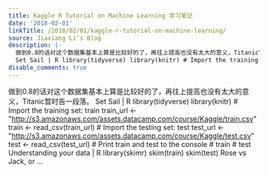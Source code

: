 ```yaml
---
title: Kaggle R Tutorial on Machine Learning 学习笔记
date: '2018-02-01'
linkTitle: /2018/02/01/kaggle-r-tutorial-on-machine-learning/
source: Jiaxiang Li's Blog
description: |-
  做到0.8的话对这个数据集基本上算是比较好的了，再往上提高也没有太大的意义，Titanic暂时告一段落。
  Set Sail | R library(tidyverse) library(knitr) # Import the training set: train train_url &lt;- &quot;http://s3.amazonaws.com/assets.datacamp.com/course/Kaggle/train.csv&quot; train &lt;- read_csv(train_url) # Import the testing set: test test_url &lt;- &quot;http://s3.amazonaws.com/assets.datacamp.com/course/Kaggle/test.csv&quot; test &lt;- read_csv(test_url) # Print train and test to the console # train # test Understanding your data | R library(skimr) skim(train) skim(test) Rose vs Jack, or ...
disable_comments: true
---
```

做到0.8的话对这个数据集基本上算是比较好的了，再往上提高也没有太大的意义，Titanic暂时告一段落。
Set Sail | R library(tidyverse) library(knitr) # Import the training set: train train_url &lt;- &quot;http://s3.amazonaws.com/assets.datacamp.com/course/Kaggle/train.csv&quot; train &lt;- read_csv(train_url) # Import the testing set: test test_url &lt;- &quot;http://s3.amazonaws.com/assets.datacamp.com/course/Kaggle/test.csv&quot; test &lt;- read_csv(test_url) # Print train and test to the console # train # test Understanding your data | R library(skimr) skim(train) skim(test) Rose vs Jack, or ...